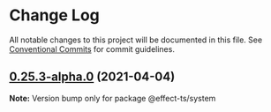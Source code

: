 # Change Log

All notable changes to this project will be documented in this file.
See [Conventional Commits](https://conventionalcommits.org) for commit guidelines.

## [0.25.3-alpha.0](https://github.com/Effect-TS/system/compare/@effect-ts/system@0.25.2...@effect-ts/system@0.25.3-alpha.0) (2021-04-04)

**Note:** Version bump only for package @effect-ts/system
